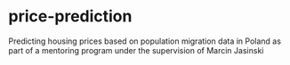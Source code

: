 # price-prediction
Predicting housing prices based on population migration data in Poland as part of a mentoring program under the supervision of Marcin Jasinski 
